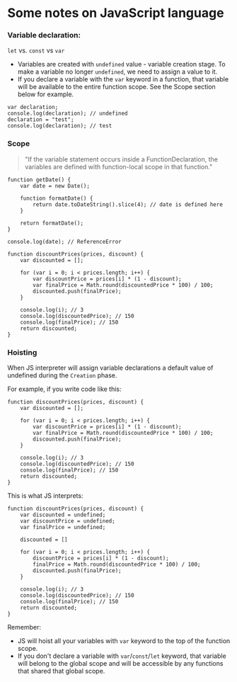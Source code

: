 # Some notes on JavaScript language

### Variable declaration:

`let` vs. `const` vs `var`

* Variables are created with `undefined` value - variable creation stage. To make a variable no longer `undefined`, we need to assign a value to it.
* If you declare a variable with the `var` keyword in a function, that variable will be available to the entire function scope. See the Scope section below for example.

~~~~
var declaration;
console.log(declaration); // undefined
declaration = "test";
console.log(declaration); // test
~~~~

### Scope

> "If the variable statement occurs inside a FunctionDeclaration, the variables are defined with function-local scope in that function."

~~~~
function getDate() {
    var date = new Date();
    
    function formatDate() {
        return date.toDateString().slice(4); // date is defined here
    }
    
    return formatDate();
}

console.log(date); // ReferenceError

function discountPrices(prices, discount) {
    var discounted = [];
    
    for (var i = 0; i < prices.length; i++) {
        var discountPrice = prices[i] * (1 - discount);
        var finalPrice = Math.round(discountedPrice * 100) / 100;
        discounted.push(finalPrice);
    }
    
    console.log(i); // 3
    console.log(discountedPrice); // 150
    console.log(finalPrice); // 150
    return discounted;
}
~~~~

### Hoisting

When JS interpreter will assign variable declarations a default value of undefined during the `Creation` phase.

For example, if you write code like this: 

~~~~
function discountPrices(prices, discount) {
    var discounted = [];
    
    for (var i = 0; i < prices.length; i++) {
        var discountPrice = prices[i] * (1 - discount);
        var finalPrice = Math.round(discountedPrice * 100) / 100;
        discounted.push(finalPrice);
    }
    
    console.log(i); // 3
    console.log(discountedPrice); // 150
    console.log(finalPrice); // 150
    return discounted;
}
~~~~

This is what JS interprets:

~~~~
function discountPrices(prices, discount) {
    var discounted = undefined;
    var discountPrice = undefined;
    var finalPrice = undefined;
    
    discounted = []
    
    for (var i = 0; i < prices.length; i++) {
        discountPrice = prices[i] * (1 - discount);
        finalPrice = Math.round(discountedPrice * 100) / 100;
        discounted.push(finalPrice);
    }
    
    console.log(i); // 3
    console.log(discountedPrice); // 150
    console.log(finalPrice); // 150
    return discounted;
}
~~~~

Remember: 
* JS will hoist all your variables with `var` keyword to the top of the function scope.
* If you don't declare a variable with `var`/`const`/`let` keyword, that variable will belong to the global scope and will be accessible by any functions that shared that global scope.



